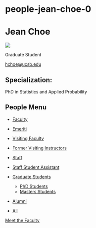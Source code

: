 # people-jean-choe-0

# Jean Choe

![](https://www.pstat.ucsb.edu/sites/default/files/styles/people_node/public/people/photo/IMG_20170814_214525_102%20-%20Hyuk%20Jean%20Choe.jpg?itok=t3BqbZpV)

Graduate Student

[hchoe@ucsb.edu](mailto:hchoe@ucsb.edu)

## Specialization:

PhD in Statistics and Applied Probability

## People Menu

- [Faculty](/people/academic "Faculty")
- [Emeriti](/people/emeriti "Emeriti")
- [Visiting Faculty](/people/visiting "Visiting Faculty")
- [Former Visiting Instructors](/people/lecturer "Former Visiting Instructors")
- [Staff](/people/staff)
- [Staff Student Assistant](/people/researcher "Staff Student Assistant")
- [Graduate Students](/people/student "Graduate Students")
  
  - [PhD Students](/people/student/phd "PhD Students")
  - [Masters Students](/people/student/masters "Masters Students")
- [Alumni](/people/alumni)
- [All](/people/all)

[Meet the Faculty](/people/meet-the-faculty)